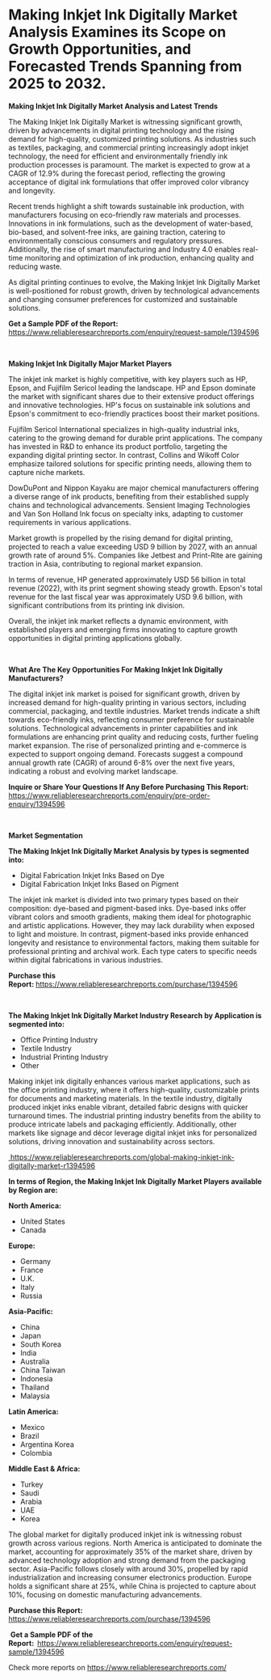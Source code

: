 <p><h1>Making Inkjet Ink Digitally Market Analysis Examines its Scope on Growth Opportunities, and Forecasted Trends Spanning from 2025 to 2032.</h1></p><p><strong>Making Inkjet Ink Digitally Market Analysis and Latest Trends</strong></p>
<p><p>The Making Inkjet Ink Digitally Market is witnessing significant growth, driven by advancements in digital printing technology and the rising demand for high-quality, customized printing solutions. As industries such as textiles, packaging, and commercial printing increasingly adopt inkjet technology, the need for efficient and environmentally friendly ink production processes is paramount. The market is expected to grow at a CAGR of 12.9% during the forecast period, reflecting the growing acceptance of digital ink formulations that offer improved color vibrancy and longevity.</p><p>Recent trends highlight a shift towards sustainable ink production, with manufacturers focusing on eco-friendly raw materials and processes. Innovations in ink formulations, such as the development of water-based, bio-based, and solvent-free inks, are gaining traction, catering to environmentally conscious consumers and regulatory pressures. Additionally, the rise of smart manufacturing and Industry 4.0 enables real-time monitoring and optimization of ink production, enhancing quality and reducing waste. </p><p>As digital printing continues to evolve, the Making Inkjet Ink Digitally Market is well-positioned for robust growth, driven by technological advancements and changing consumer preferences for customized and sustainable solutions.</p></p>
<p><strong>Get a Sample PDF of the Report:&nbsp;</strong> <a href="https://www.reliableresearchreports.com/enquiry/request-sample/1394596?utm_campaign=3090&utm_medium=2&utm_source=Github&utm_content=ia&utm_term=22032025&utm_id=making-inkjet-ink-digitally">https://www.reliableresearchreports.com/enquiry/request-sample/1394596</a></p>
<p>&nbsp;</p>
<p><strong>Making Inkjet Ink Digitally Major Market Players</strong></p>
<p><p>The inkjet ink market is highly competitive, with key players such as HP, Epson, and Fujifilm Sericol leading the landscape. HP and Epson dominate the market with significant shares due to their extensive product offerings and innovative technologies. HP's focus on sustainable ink solutions and Epson's commitment to eco-friendly practices boost their market positions.</p><p>Fujifilm Sericol International specializes in high-quality industrial inks, catering to the growing demand for durable print applications. The company has invested in R&D to enhance its product portfolio, targeting the expanding digital printing sector. In contrast, Collins and Wikoff Color emphasize tailored solutions for specific printing needs, allowing them to capture niche markets.</p><p>DowDuPont and Nippon Kayaku are major chemical manufacturers offering a diverse range of ink products, benefiting from their established supply chains and technological advancements. Sensient Imaging Technologies and Van Son Holland Ink focus on specialty inks, adapting to customer requirements in various applications.</p><p>Market growth is propelled by the rising demand for digital printing, projected to reach a value exceeding USD 9 billion by 2027, with an annual growth rate of around 5%. Companies like Jetbest and Print-Rite are gaining traction in Asia, contributing to regional market expansion.</p><p>In terms of revenue, HP generated approximately USD 56 billion in total revenue (2022), with its print segment showing steady growth. Epson's total revenue for the last fiscal year was approximately USD 9.6 billion, with significant contributions from its printing ink division.</p><p>Overall, the inkjet ink market reflects a dynamic environment, with established players and emerging firms innovating to capture growth opportunities in digital printing applications globally.</p></p>
<p>&nbsp;</p>
<p><strong>What Are The Key Opportunities For Making Inkjet Ink Digitally Manufacturers?</strong></p>
<p><p>The digital inkjet ink market is poised for significant growth, driven by increased demand for high-quality printing in various sectors, including commercial, packaging, and textile industries. Market trends indicate a shift towards eco-friendly inks, reflecting consumer preference for sustainable solutions. Technological advancements in printer capabilities and ink formulations are enhancing print quality and reducing costs, further fueling market expansion. The rise of personalized printing and e-commerce is expected to support ongoing demand. Forecasts suggest a compound annual growth rate (CAGR) of around 6-8% over the next five years, indicating a robust and evolving market landscape.</p></p>
<p><strong>Inquire or Share Your Questions If Any Before Purchasing This Report:</strong> <a href="https://www.reliableresearchreports.com/enquiry/pre-order-enquiry/1394596?utm_campaign=3090&utm_medium=2&utm_source=Github&utm_content=ia&utm_term=22032025&utm_id=making-inkjet-ink-digitally">https://www.reliableresearchreports.com/enquiry/pre-order-enquiry/1394596</a></p>
<p>&nbsp;</p>
<p><strong>Market Segmentation</strong></p>
<p><strong>The Making Inkjet Ink Digitally Market Analysis by types is segmented into:</strong></p>
<p><ul><li>Digital Fabrication Inkjet Inks Based on Dye</li><li>Digital Fabrication Inkjet Inks Based on Pigment</li></ul></p>
<p><p>The inkjet ink market is divided into two primary types based on their composition: dye-based and pigment-based inks. Dye-based inks offer vibrant colors and smooth gradients, making them ideal for photographic and artistic applications. However, they may lack durability when exposed to light and moisture. In contrast, pigment-based inks provide enhanced longevity and resistance to environmental factors, making them suitable for professional printing and archival work. Each type caters to specific needs within digital fabrications in various industries.</p></p>
<p><strong>Purchase this Report:&nbsp;</strong><a href="https://www.reliableresearchreports.com/purchase/1394596?utm_campaign=3090&utm_medium=2&utm_source=Github&utm_content=ia&utm_term=22032025&utm_id=making-inkjet-ink-digitally">https://www.reliableresearchreports.com/purchase/1394596</a></p>
<p>&nbsp;</p>
<p><strong>The Making Inkjet Ink Digitally Market Industry Research by Application is segmented into:</strong></p>
<p><ul><li>Office Printing Industry</li><li>Textile Industry</li><li>Industrial Printing Industry</li><li>Other</li></ul></p>
<p><p>Making inkjet ink digitally enhances various market applications, such as the office printing industry, where it offers high-quality, customizable prints for documents and marketing materials. In the textile industry, digitally produced inkjet inks enable vibrant, detailed fabric designs with quicker turnaround times. The industrial printing industry benefits from the ability to produce intricate labels and packaging efficiently. Additionally, other markets like signage and décor leverage digital inkjet inks for personalized solutions, driving innovation and sustainability across sectors.</p></p>
<p><a href="https://www.reliableresearchreports.com/global-making-inkjet-ink-digitally-market-r1394596?utm_campaign=3090&utm_medium=2&utm_source=Github&utm_content=ia&utm_term=22032025&utm_id=making-inkjet-ink-digitally">&nbsp;https://www.reliableresearchreports.com/global-making-inkjet-ink-digitally-market-r1394596</a></p>
<p><strong>In terms of Region, the Making Inkjet Ink Digitally Market Players available by Region are:</strong></p>
<p>
    <p> <strong> North America: </strong>
        <ul>
            <li>United States</li>
            <li>Canada</li>
        </ul>
        </p> 
    <p> <strong> Europe: </strong>
        <ul>
            <li>Germany</li>
            <li>France</li>
            <li>U.K.</li>
            <li>Italy</li>
            <li>Russia</li>
        </ul>
        </p> 
    <p> <strong> Asia-Pacific: </strong>
        <ul>
            <li>China</li>
            <li>Japan</li>
            <li>South Korea</li>
            <li>India</li>
            <li>Australia</li>
            <li>China Taiwan</li>
            <li>Indonesia</li>
            <li>Thailand</li>
            <li>Malaysia</li>
        </ul>
        </p> 
    <p> <strong> Latin America: </strong>
        <ul>
            <li>Mexico</li>
            <li>Brazil</li>
            <li>Argentina Korea</li>
            <li>Colombia</li>
        </ul>
        </p> 
    <p> <strong> Middle East & Africa: </strong>
        <ul>
            <li>Turkey</li>
            <li>Saudi</li>
            <li>Arabia</li>
            <li>UAE</li>
            <li>Korea</li>
        </ul>
    </p>
    </p>
<p><p>The global market for digitally produced inkjet ink is witnessing robust growth across various regions. North America is anticipated to dominate the market, accounting for approximately 35% of the market share, driven by advanced technology adoption and strong demand from the packaging sector. Asia-Pacific follows closely with around 30%, propelled by rapid industrialization and increasing consumer electronics production. Europe holds a significant share at 25%, while China is projected to capture about 10%, focusing on domestic manufacturing advancements.</p></p>
<p><strong>Purchase this Report: </strong><a href="https://www.reliableresearchreports.com/purchase/1394596?utm_campaign=3090&utm_medium=2&utm_source=Github&utm_content=ia&utm_term=22032025&utm_id=making-inkjet-ink-digitally">https://www.reliableresearchreports.com/purchase/1394596</a></p>
<p>&nbsp;<strong>Get a Sample PDF of the Report:&nbsp;&nbsp;</strong><a href="https://www.reliableresearchreports.com/enquiry/request-sample/1394596?utm_campaign=3090&utm_medium=2&utm_source=Github&utm_content=ia&utm_term=22032025&utm_id=making-inkjet-ink-digitally">https://www.reliableresearchreports.com/enquiry/request-sample/1394596</a></p>
<p><strong></strong></p>
<p>Check more reports on <a href="https://www.reliableresearchreports.com/?utm_campaign=3090&utm_medium=2&utm_source=Github&utm_content=ia&utm_term=22032025&utm_id=making-inkjet-ink-digitally">https://www.reliableresearchreports.com/</a></p>